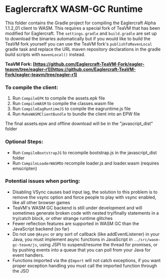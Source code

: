 # EaglercraftX WASM-GC Runtime

This folder contains the Gradle project for compiling the Eaglercraft Alpha 1.1.2_01 client to WASM. This requires a special fork of TeaVM that has been modified for Eaglercraft. The `settings.gradle` and `build.gradle` are set up to download the binaries automatically but if you would like to build the TeaVM fork yourself you can use the TeaVM fork's `publishToMavenLocal` gradle task and replace the URL maven repository declarations in the gradle build scripts with `mavenLocal()` instead.

**TeaVM Fork: [https://github.com/Eaglercraft-TeaVM-Fork/eagler-teavm/tree/eagler-r1](https://github.com/Eaglercraft-TeaVM-Fork/eagler-teavm/tree/eagler-r1)**

### To compile the client:
1. Run `CompileEPK` to compile the assets.epk file
2. Run `CompileWASM` to compile the classes.wasm file
3. Run `CompileEagRuntimeJS` to compile the eagruntime.js file
4. Run `MakeWASMClientBundle` to bundle the client into an EPW file

The final assets.epw and offline download will be in the "javascript_dist" folder

### Optional Steps:
- Run `CompileBootstrapJS` to recompile bootstrap.js in the javascript_dist folder
- Run `CompileLoaderWASM`to recompile loader.js and loader.wasm (requires emscripten)

### Potential issues when porting:
- Disabling VSync causes bad input lag, the solution to this problem is to remove the vsync option and force people to play with vsync enabled, like all other browser games
- TeaVM's WASM GC backend is still under development and will sometimes generate broken code with nested try/finally statements in a try/catch block, or other strange runtime glitches
- Fewer reflection features are supported in WASM GC than the JavaScript backend (so far)
- Do not use `@Async` or any sort of callback (like addEventListener) in your Java, you must implement async functions in JavaScript in `../src/wasm-gc-teavm/js`, using JSPI to suspend/resume the thread for promises, or by pushing events into a queue that you can poll from your Java for event handlers.
- Functions imported via the `@Import` will not catch exceptions, if you want proper exception handling you must call the imported function through the JSO
